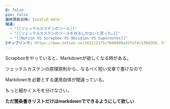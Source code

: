```yaml
---
Q: false
pin: false
最終更新日時: Invalid date
関連:
  - "[[ツェッテルカステンのツール]]"
  - "[[ツェッテルカステンのツールを作るしかないと思った。]]"
  - "[[Notion VS Scrapbox VS Obsidian VS Supernotes]]"
2ホップリンク: https://www.notion.so/1621121f1cf680408a43fef4c136d269, https://www.notion.so/a27b512127ec4b5b9b9d5dfd96794848, https://www.notion.so/c17bd8f3efa54a9688df74ef66568856,https://www.notion.so/1681121f1cf68065bbdada72d11798d2, https://www.notion.so/a27b512127ec4b5b9b9d5dfd96794848, https://www.notion.so/c17bd8f3efa54a9688df74ef66568856,https://www.notion.so/13a1121f1cf6801b94cac8be0cad533b, https://www.notion.so/1661121f1cf680079deffd67ba3b684a, https://www.notion.so/1661121f1cf680f186e6eeae753fedb3, https://www.notion.so/16c75a74006c45118ce11a1ece06d565, https://www.notion.so/c17bd8f3efa54a9688df74ef66568856
---
```

  

Scrapboxをやっていると、Markdownが欲しくなる時がある。

ツェッテルカステンの原理原則から、なるべく短い文章で書けなので

Markdownを必要とする運用自体が間違っている。

もっと細かくメモを分けなさい。

  

**ただ箇条書きリストだけはmarkdownでできるようにして欲しい**
